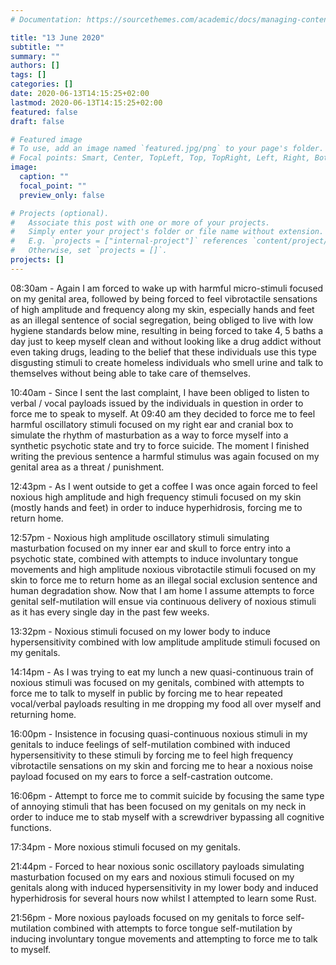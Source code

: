 ```yaml
---
# Documentation: https://sourcethemes.com/academic/docs/managing-content/

title: "13 June 2020"
subtitle: ""
summary: ""
authors: []
tags: []
categories: []
date: 2020-06-13T14:15:25+02:00
lastmod: 2020-06-13T14:15:25+02:00
featured: false
draft: false

# Featured image
# To use, add an image named `featured.jpg/png` to your page's folder.
# Focal points: Smart, Center, TopLeft, Top, TopRight, Left, Right, BottomLeft, Bottom, BottomRight.
image:
  caption: ""
  focal_point: ""
  preview_only: false

# Projects (optional).
#   Associate this post with one or more of your projects.
#   Simply enter your project's folder or file name without extension.
#   E.g. `projects = ["internal-project"]` references `content/project/deep-learning/index.md`.
#   Otherwise, set `projects = []`.
projects: []
---
```


08:30am - Again I am forced to wake up with harmful micro-stimuli focused on my genital area, followed by being forced to feel vibrotactile sensations of high amplitude and frequency along my skin, especially hands and feet as an illegal sentence of social segregation, being obliged to live with low hygiene standards below mine, resulting in being forced to take 4, 5 baths a day just to keep myself clean and without looking like a drug addict without even taking drugs, leading to the belief that these individuals use this type disgusting stimuli to create homeless individuals who smell urine and talk to themselves without being able to take care of themselves.

10:40am - Since I sent the last complaint, I have been obliged to listen to verbal / vocal payloads issued by the individuals in question in order to force me to speak to myself. At 09:40 am they decided to force me to feel harmful oscillatory stimuli focused on my right ear and cranial box to simulate the rhythm of masturbation as a way to force myself into a synthetic psychotic state and try to force suicide. The moment I finished writing the previous sentence a harmful stimulus was again focused on my genital area as a threat / punishment.

12:43pm - As I went outside to get a coffee I was once again forced to feel noxious high amplitude and high frequency stimuli focused on my skin (mostly hands and feet) in order to induce hyperhidrosis, forcing me to return home.

12:57pm - Noxious high amplitude oscillatory stimuli simulating masturbation focused on my inner ear and skull to force entry into a psychotic state, combined with attempts to induce involuntary tongue movements and high amplitude noxious vibrotactile stimuli focused on my skin to force me to return home as an illegal social exclusion sentence and human degradation show. Now that I am home I assume attempts to force genital self-mutilation will ensue via continuous delivery of noxious stimuli as it has every single day in the past few weeks.

13:32pm - Noxious stimuli focused on my lower body to induce hypersensitivity combined with low amplitude amplitude stimuli focused on my genitals.

14:14pm - As I was trying to eat my lunch a new quasi-continuous train of noxious stimuli was focused on my genitals, combined with attempts to force me to talk to myself in public by forcing me to hear repeated vocal/verbal payloads resulting in me dropping my food all over myself and returning home.

16:00pm - Insistence in focusing quasi-continuous noxious stimuli in my genitals to induce feelings of self-mutilation combined with induced hypersensitivity to these stimuli by forcing me to feel high frequency vibrotactile sensations on my skin and forcing me to hear a noxious noise payload focused on my ears to force a self-castration outcome.

16:06pm - Attempt to force me to commit suicide by focusing the same type of annoying stimuli that has been focused on my genitals on my neck in order to induce me to stab myself with a screwdriver bypassing all cognitive functions.

17:34pm - More noxious stimuli focused on my genitals.

21:44pm - Forced to hear noxious sonic oscillatory payloads simulating masturbation focused on my ears and noxious stimuli focused on my genitals along with induced hypersensitivity in my lower body and induced hyperhidrosis for several hours now whilst I attempted to learn some Rust.

21:56pm - More noxious payloads focused on my genitals to force self-mutilation combined with attempts to force tongue self-mutilation by inducing involuntary tongue movements and attempting to force me to talk to myself.
